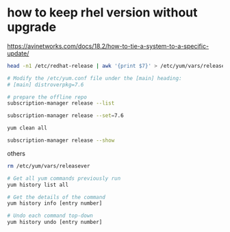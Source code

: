 # how to keep rhel version without upgrade 

https://avinetworks.com/docs/18.2/how-to-tie-a-system-to-a-specific-update/

```bash
head -n1 /etc/redhat-release | awk '{print $7}' > /etc/yum/vars/releasever

# Modify the /etc/yum.conf file under the [main] heading:
# [main] distroverpkg=7.6

# prepare the offline repo
subscription-manager release --list

subscription-manager release --set=7.6

yum clean all

subscription-manager release --show

```

others
```bash
rm /etc/yum/vars/releasever

# Get all yum commands previously run
yum history list all

# Get the details of the command
yum history info [entry number]

# Undo each command top-down
yum history undo [entry number]

```